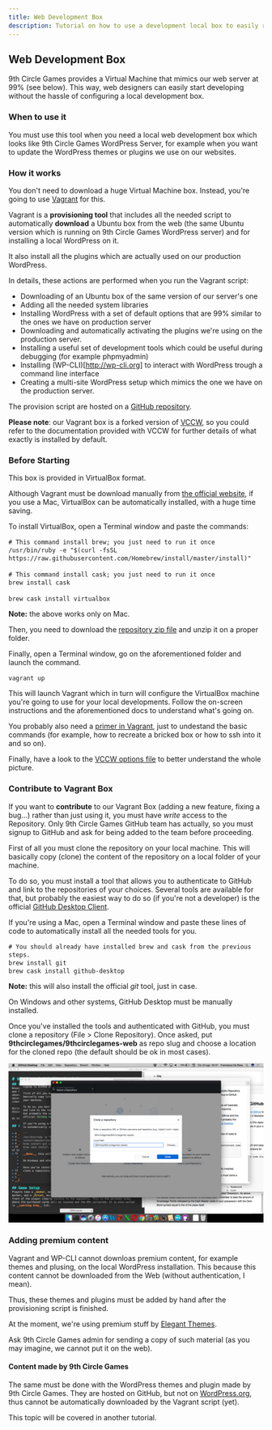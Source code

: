 ```yaml
---
title: Web Development Box
description: Tutorial on how to use a development local box to easily reproduce 9th Circle Games WordPress Server
---
```


## Web Development Box

9th Circle Games provides a Virtual Machine that mimics our web server at 99% (see below). This way, web designers  can easily start developing without the hassle of configuring a local development box.

### When to use it

You must use this tool when you need a local web development box which looks like 9th Circle Games WordPress Server, for example when you want to update the WordPress themes or plugins we use on our websites.

### How it works

You don't need to download a huge Virtual Machine box. Instead, you're going to use [Vagrant](https://www.vagrantup.com) for this.

Vagrant is a __provisioning tool__ that includes all the needed script to automatically __download__ a Ubuntu box from the web (the same Ubuntu version which is running on 9th Circle Games WordPress server) and for installing a local WordPress on it.

It also install all the plugins which are actually used on our production WordPress.

In details, these actions are performed when you run the Vagrant script:

* Downloading of an Ubuntu box of the same version of our server's one
* Adding all the needed system libraries
* Installing WordPress with a set of default options that are 99% similar to the ones we have on production server
* Downloading and automatically activating the plugins we're using on the production server.
* Installing a useful set of development tools which could be useful during debugging (for example phpmyadmin)
* Installing (WP-CLI)[http://wp-cli.org] to interact with WordPress trough a command line interface
* Creating a multi-site WordPress setup which mimics the one we have on the production server.

The provision script are hosted on a [GitHub repository](https://github.com/9thcirclegames/9thcirclegames-web).

__Please note__: our Vagrant box is a forked version of [VCCW](http://vccw.cc), so you could refer to the documentation provided with VCCW for further details of what exactly is installed by default.

### Before Starting

This box is provided in VirtualBox format.

Although Vagrant must be download manually from [the official website](https://www.vagrantup.com), if you use a Mac, VirtualBox can be automatically installed, with a huge time saving.

To install VirtualBox, open a Terminal window and paste the commands:

```
# This command install brew; you just need to run it once
/usr/bin/ruby -e "$(curl -fsSL https://raw.githubusercontent.com/Homebrew/install/master/install)"

# This command install cask; you just need to run it once
brew install cask

brew cask install virtualbox
```

__Note:__ the above works only on Mac.

Then, you need to download the [repository zip file](https://github.com/9thcirclegames/9thcirclegames-web/archive/master.zip) and unzip it on a proper folder.

Finally, open a Terminal window, go on the aforementioned folder and launch the command.

```
vagrant up
```

This will launch Vagrant which in turn will configure the VirtualBox machine you're going to use for your local developments. Follow the on-screen instructions and the aforementioned docs to understand what's going on.

You probably also need a [primer in Vagrant](https://www.vagrantup.com/intro/index.html), just to undestand the basic commands (for example, how to recreate a bricked box or how to ssh into it and so on).

Finally, have a look to the [VCCW options file](https://github.com/9thcirclegames/9thcirclegames-web/blob/master/site.yml) to better understand the whole picture.

### Contribute to Vagrant Box

If you want to __contribute__ to our Vagrant Box (adding a new feature, fixing a bug...) rather than just using it, you must have _write_ access to the Repository. Only 9th Circle Games GitHub team has actually, so you must signup to GitHub and ask for being added to the team before proceeding.

First of all you must clone the repository on your local machine. This will basically copy (clone) the content of the repository on a local folder of your machine.

To do so, you must install a tool that allows you to authenticate to GitHub and link to the repositories of your choices. Several tools are available for that, but probably the easiest way to do so (if you're not a developer) is the official [GitHub Desktop Client](https://desktop.github.com).

If you're using a Mac, open a Terminal window and paste these lines of code to automatically install all the needed tools for you.

```
# You should already have installed brew and cask from the previous steps.
brew install git
brew cask install github-desktop
```
__Note:__ this will also install the official _git_ tool, just in case.

On Windows and other systems, GitHub Desktop must be manually installed.

Once you've installed the tools and authenticated with GitHub, you must clone a repository (File > Clone Repository). Once asked, put __9thcirclegames/9thcirclegames-web__ as repo slug and choose a location for the cloned repo (the default should be ok in most cases).

![How to clone the repository](img/dam-clone.png)

### Adding premium content

Vagrant and WP-CLI cannot downloas premium content, for example themes and plusing, on the local WordPress installation. This because this content cannot be downloaded from the Web (without authentication, I mean).

Thus, these themes and plugins must be added by hand after the provisioning script is finished.


At the moment, we're using premium stuff by [Elegant Themes](https://www.elegantthemes.com).

Ask 9th Circle Games admin for sending a copy of such material (as you may imagine, we cannot put it on the web).

#### Content made by 9th Circle Games

The same must be done with the WordPress themes and plugin made by 9th Circle Games. They are hosted on GitHub, but not on [WordPress.org](https://wordpress.org), thus cannot be automatically downloaded by the Vagrant script (yet).

This topic will be covered in another tutorial.